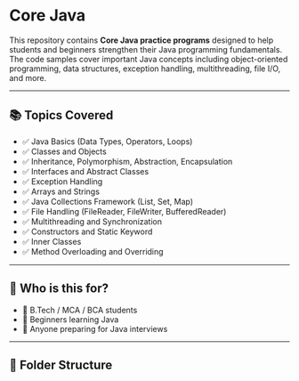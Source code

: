 # Core Java

This repository contains **Core Java practice programs** designed to help students and beginners strengthen their Java programming fundamentals. The code samples cover important Java concepts including object-oriented programming, data structures, exception handling, multithreading, file I/O, and more.

---

## 📚 Topics Covered

- ✅ Java Basics (Data Types, Operators, Loops)
- ✅ Classes and Objects
- ✅ Inheritance, Polymorphism, Abstraction, Encapsulation
- ✅ Interfaces and Abstract Classes
- ✅ Exception Handling
- ✅ Arrays and Strings
- ✅ Java Collections Framework (List, Set, Map)
- ✅ File Handling (FileReader, FileWriter, BufferedReader)
- ✅ Multithreading and Synchronization
- ✅ Constructors and Static Keyword
- ✅ Inner Classes
- ✅ Method Overloading and Overriding

---

## 🧪 Who is this for?

- 📘 B.Tech / MCA / BCA students
- 📗 Beginners learning Java
- 🧠 Anyone preparing for Java interviews

---

## 📁 Folder Structure

